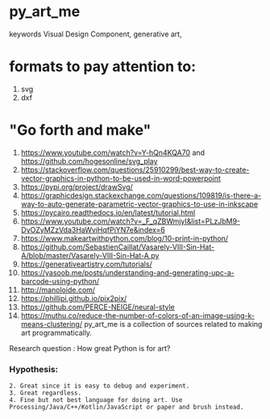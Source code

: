 # py_art_me

keywords Visual Design Component, generative art, 
# formats to pay attention to: 
1. svg
2. dxf

# "Go forth and make"
1. <https://www.youtube.com/watch?v=Y-hQn4KQA70>  and <https://github.com/hogesonline/svg_play>
3. <https://stackoverflow.com/questions/25910299/best-way-to-create-vector-graphics-in-python-to-be-used-in-word-powerpoint>
4. <https://pypi.org/project/drawSvg/>
5. <https://graphicdesign.stackexchange.com/questions/109819/is-there-a-way-to-auto-generate-parametric-vector-graphics-to-use-in-inkscape>
6. <https://pycairo.readthedocs.io/en/latest/tutorial.html>
7. <https://www.youtube.com/watch?v=_F_qZBWmjyI&list=PLzJbM9-DyOZyMZzVda3HaWviHqfPiYN7e&index=6>
8. <https://www.makeartwithpython.com/blog/10-print-in-python/>
9. <https://github.com/SebastienCaillat/Vasarely-VIII-Sin-Hat-A/blob/master/Vasarely-VIII-Sin-Hat-A.py>
10. <https://generativeartistry.com/tutorials/>
11. <https://yasoob.me/posts/understanding-and-generating-upc-a-barcode-using-python/>
12. <http://manoloide.com/>
13. <https://phillipi.github.io/pix2pix/>
14. <https://github.com/PERCE-NEIGE/neural-style>
15. <https://muthu.co/reduce-the-number-of-colors-of-an-image-using-k-means-clustering/>
py_art_me is a collection of sources related to making art programmatically. 

Research question : How great Python is for art?

### Hypothesis: 
```1. Great if you newbie or/and cannot code in another language. 
2. Great since it is easy to debug and experiment.
3. Great regardless. 
4. Fine but not best language for doing art. Use Processing/Java/C++/Kotlin/JavaScript or paper and brush instead. 
```


